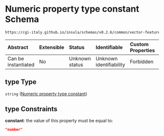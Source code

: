 # Numeric property type constant Schema

```txt
https://cgi-italy.github.io/insula/schemas/v0.2.6/common/vector-feature-property.schema.json#/$defs/numericProperty/properties/type
```



| Abstract            | Extensible | Status         | Identifiable            | Custom Properties | Additional Properties | Access Restrictions | Defined In                                                                                                         |
| :------------------ | :--------- | :------------- | :---------------------- | :---------------- | :-------------------- | :------------------ | :----------------------------------------------------------------------------------------------------------------- |
| Can be instantiated | No         | Unknown status | Unknown identifiability | Forbidden         | Allowed               | none                | [vector-feature-property.schema.json\*](schemas/common/vector-feature-property.schema.json) |

## type Type

`string` ([Numeric property type constant](vector-feature-property-defs-numeric-feature-attribute-properties-numeric-property-type-constant.md))

## type Constraints

**constant**: the value of this property must be equal to:

```json
"number"
```
